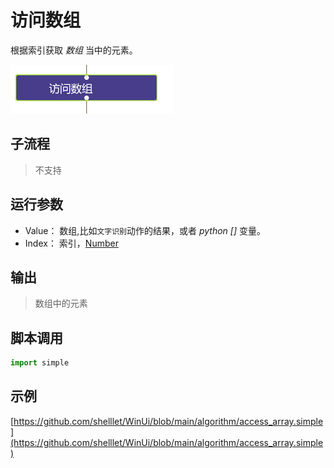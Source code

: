 # 访问数组
根据索引获取 *数组* 当中的元素。

![action](./images/2022-11-26_194304.png ':size=90%')

## 子流程

> 不支持

## 运行参数

* Value： 数组,比如`文字识别`动作的结果，或者 *python* *[]* 变量。
* Index： 索引，[Number](./types/Number.md)

## 输出

> 数组中的元素


## 脚本调用

```python
import simple


```

## 示例

[https://github.com/shelllet/WinUi/blob/main/algorithm/access_array.simple](https://github.com/shelllet/WinUi/blob/main/algorithm/access_array.simple)
